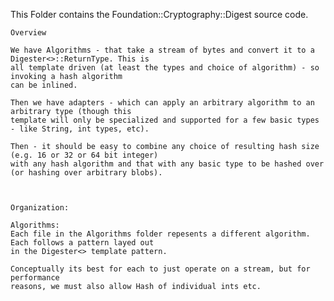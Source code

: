 This Folder contains the Foundation::Cryptography::Digest source code.

	Overview

	We have Algorithms - that take a stream of bytes and convert it to a Digester<>::ReturnType. This is
	all template driven (at least the types and choice of algorithm) - so invoking a hash algorithm
	can be inlined.

	Then we have adapters - which can apply an arbitrary algorithm to an arbitrary type (though this
	template will only be specialized and supported for a few basic types - like String, int types, etc).

	Then - it should be easy to combine any choice of resulting hash size (e.g. 16 or 32 or 64 bit integer)
	with any hash algorithm and that with any basic type to be hashed over (or hashing over arbitrary blobs).



	Organization:

	Algorithms:
	Each file in the Algorithms folder repesents a different algorithm. Each follows a pattern layed out
	in the Digester<> template pattern.
	
	Conceptually its best for each to just operate on a stream, but for performance
	reasons, we must also allow Hash of individual ints etc.
